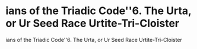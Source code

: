 # ians of the Triadic Code''6. The Urta, or Ur Seed Race Urtite-Tri-Cloister

ians of the Triadic Code''6. The Urta, or Ur Seed Race Urtite-Tri-Cloister